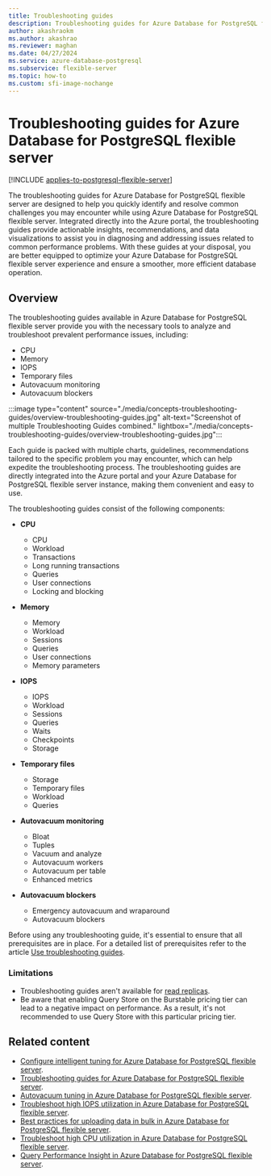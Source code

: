 ```yaml
---
title: Troubleshooting guides
description: Troubleshooting guides for Azure Database for PostgreSQL flexible server.
author: akashraokm
ms.author: akashrao
ms.reviewer: maghan
ms.date: 04/27/2024
ms.service: azure-database-postgresql
ms.subservice: flexible-server
ms.topic: how-to
ms.custom: sfi-image-nochange
---
```


# Troubleshooting guides for Azure Database for PostgreSQL flexible server

[!INCLUDE [applies-to-postgresql-flexible-server](~/reusable-content/ce-skilling/azure/includes/postgresql/includes/applies-to-postgresql-flexible-server.md)]

The troubleshooting guides for Azure Database for PostgreSQL flexible server are designed to help you quickly identify and resolve common challenges you may encounter while using Azure Database for PostgreSQL flexible server. Integrated directly into the Azure portal, the troubleshooting guides provide actionable insights, recommendations, and data visualizations to assist you in diagnosing and addressing issues related to common performance problems. With these guides at your disposal, you are better equipped to optimize your Azure Database for PostgreSQL flexible server experience and ensure a smoother, more efficient database operation.

## Overview

The troubleshooting guides available in Azure Database for PostgreSQL flexible server provide you with the necessary tools to analyze and troubleshoot prevalent performance issues, 
including:
* CPU
* Memory
* IOPS
* Temporary files
* Autovacuum monitoring
* Autovacuum blockers

:::image type="content" source="./media/concepts-troubleshooting-guides/overview-troubleshooting-guides.jpg" alt-text="Screenshot of multiple Troubleshooting Guides combined." lightbox="./media/concepts-troubleshooting-guides/overview-troubleshooting-guides.jpg":::

Each guide is packed with multiple charts, guidelines, recommendations tailored to the specific problem you may encounter, which can help expedite the troubleshooting process.
The troubleshooting guides are directly integrated into the Azure portal and your Azure Database for PostgreSQL flexible server instance, making them convenient and easy to use. 

The troubleshooting guides consist of the following components:

- **CPU**

  * CPU
  * Workload
  * Transactions
  * Long running transactions
  * Queries
  * User connections
  * Locking and blocking

- **Memory**

  * Memory
  * Workload
  * Sessions
  * Queries
  * User connections
  * Memory parameters

- **IOPS**

  * IOPS
  * Workload
  * Sessions
  * Queries
  * Waits
  * Checkpoints
  * Storage

- **Temporary files**

  * Storage
  * Temporary files
  * Workload
  * Queries

- **Autovacuum monitoring**

  * Bloat
  * Tuples
  * Vacuum and analyze
  * Autovacuum workers
  * Autovacuum per table
  * Enhanced metrics

- **Autovacuum blockers**

  * Emergency autovacuum and wraparound
  * Autovacuum blockers


Before using any troubleshooting guide, it's essential to ensure that all prerequisites are in place. For a detailed list of prerequisites refer to the article [Use troubleshooting guides](how-to-troubleshooting-guides.md).

### Limitations

* Troubleshooting guides aren't available for [read replicas](concepts-read-replicas.md).
* Be aware that enabling Query Store on the Burstable pricing tier can lead to a negative impact on performance. As a result, it's not recommended to use Query Store with this particular pricing tier.

## Related content

- [Configure intelligent tuning for Azure Database for PostgreSQL flexible server](how-to-enable-intelligent-performance-portal.md).
- [Troubleshooting guides for Azure Database for PostgreSQL flexible server](concepts-troubleshooting-guides.md).
- [Autovacuum tuning in Azure Database for PostgreSQL flexible server](how-to-autovacuum-tuning.md).
- [Troubleshoot high IOPS utilization in Azure Database for PostgreSQL flexible server](how-to-high-io-utilization.md).
- [Best practices for uploading data in bulk in Azure Database for PostgreSQL flexible server](how-to-bulk-load-data.md).
- [Troubleshoot high CPU utilization in Azure Database for PostgreSQL flexible server](how-to-high-cpu-utilization.md).
- [Query Performance Insight in Azure Database for PostgreSQL flexible server](concepts-query-performance-insight.md).
